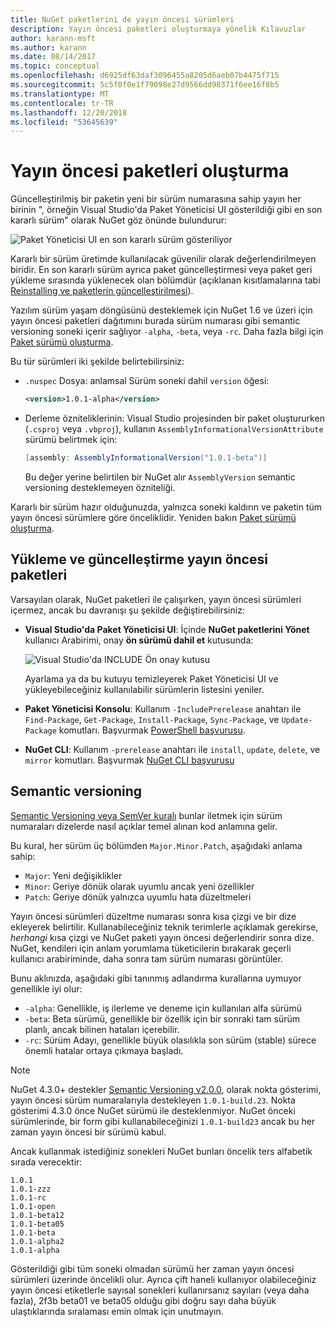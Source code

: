 ```yaml
---
title: NuGet paketlerini de yayın öncesi sürümleri
description: Yayın öncesi paketleri oluşturmaya yönelik Kılavuzlar
author: karann-msft
ms.author: karann
ms.date: 08/14/2017
ms.topic: conceptual
ms.openlocfilehash: d6925df63daf3096455a8205d6aeb07b4475f715
ms.sourcegitcommit: 5c5f0f0e1f79098e27d9566dd98371f6ee16f8b5
ms.translationtype: MT
ms.contentlocale: tr-TR
ms.lasthandoff: 12/20/2018
ms.locfileid: "53645639"
---
```

# <a name="building-pre-release-packages"></a>Yayın öncesi paketleri oluşturma

Güncelleştirilmiş bir paketin yeni bir sürüm numarasına sahip yayın her birinin ", örneğin Visual Studio'da Paket Yöneticisi UI gösterildiği gibi en son kararlı sürüm" olarak NuGet göz önünde bulundurur:

![Paket Yöneticisi UI en son kararlı sürüm gösteriliyor](media/Prerelease_01-LatestStable.png)

Kararlı bir sürüm üretimde kullanılacak güvenilir olarak değerlendirilmeyen biridir. En son kararlı sürüm ayrıca paket güncelleştirmesi veya paket geri yükleme sırasında yüklenecek olan bölümdür (açıklanan kısıtlamalarına tabi [Reinstalling ve paketlerin güncelleştirilmesi](../consume-packages/reinstalling-and-updating-packages.md)).

Yazılım sürüm yaşam döngüsünü desteklemek için NuGet 1.6 ve üzeri için yayın öncesi paketleri dağıtımını burada sürüm numarası gibi semantic versioning soneki içerir sağlıyor `-alpha`, `-beta`, veya `-rc`. Daha fazla bilgi için [Paket sürümü oluşturma](../reference/package-versioning.md#pre-release-versions).

Bu tür sürümleri iki şekilde belirtebilirsiniz:

- `.nuspec` Dosya: anlamsal Sürüm soneki dahil `version` öğesi:

    ```xml
    <version>1.0.1-alpha</version>
    ```

- Derleme özniteliklerinin: Visual Studio projesinden bir paket oluştururken (`.csproj` veya `.vbproj`), kullanın `AssemblyInformationalVersionAttribute` sürümü belirtmek için:

    ```cs
    [assembly: AssemblyInformationalVersion("1.0.1-beta")]
    ```

    Bu değer yerine belirtilen bir NuGet alır `AssemblyVersion` semantic versioning desteklemeyen özniteliği.

Kararlı bir sürüm hazır olduğunuzda, yalnızca soneki kaldırın ve paketin tüm yayın öncesi sürümlere göre önceliklidir. Yeniden bakın [Paket sürümü oluşturma](../reference/package-versioning.md#pre-release-versions).

## <a name="installing-and-updating-pre-release-packages"></a>Yükleme ve güncelleştirme yayın öncesi paketleri

Varsayılan olarak, NuGet paketleri ile çalışırken, yayın öncesi sürümleri içermez, ancak bu davranışı şu şekilde değiştirebilirsiniz:

- **Visual Studio'da Paket Yöneticisi UI**: İçinde **NuGet paketlerini Yönet** kullanıcı Arabirimi, onay **ön sürümü dahil et** kutusunda:

    ![Visual Studio'da INCLUDE Ön onay kutusu](media/Prerelease_02-CheckPrerelease.png)

    Ayarlama ya da bu kutuyu temizleyerek Paket Yöneticisi UI ve yükleyebileceğiniz kullanılabilir sürümlerin listesini yeniler.

- **Paket Yöneticisi Konsolu**: Kullanım `-IncludePrerelease` anahtarı ile `Find-Package`, `Get-Package`, `Install-Package`, `Sync-Package`, ve `Update-Package` komutları. Başvurmak [PowerShell başvurusu](../tools/powershell-reference.md).

- **NuGet CLI**: Kullanım `-prerelease` anahtarı ile `install`, `update`, `delete`, ve `mirror` komutları. Başvurmak [NuGet CLI başvurusu](../tools/nuget-exe-cli-reference.md)

## <a name="semantic-versioning"></a>Semantic versioning

[Semantic Versioning veya SemVer kuralı](http://semver.org/spec/v1.0.0.html) bunlar iletmek için sürüm numaraları dizelerde nasıl açıklar temel alınan kod anlamına gelir.

Bu kural, her sürüm üç bölümden `Major.Minor.Patch`, aşağıdaki anlama sahip:

- `Major`: Yeni değişiklikler
- `Minor`: Geriye dönük olarak uyumlu ancak yeni özellikler
- `Patch`: Geriye dönük yalnızca uyumlu hata düzeltmeleri

Yayın öncesi sürümleri düzeltme numarası sonra kısa çizgi ve bir dize ekleyerek belirtilir. Kullanabileceğiniz teknik terimlerle açıklamak gerekirse, *herhangi* kısa çizgi ve NuGet paketi yayın öncesi değerlendirir sonra dize. NuGet, kendileri için anlam yorumlama tüketicilerin bırakarak geçerli kullanıcı arabiriminde, daha sonra tam sürüm numarası görüntüler.

Bunu aklınızda, aşağıdaki gibi tanınmış adlandırma kurallarına uymuyor genellikle iyi olur:

- `-alpha`: Genellikle, iş ilerleme ve deneme için kullanılan alfa sürümü
- `-beta`: Beta sürümü, genellikle bir özellik için bir sonraki tam sürüm planlı, ancak bilinen hataları içerebilir.
- `-rc`: Sürüm Adayı, genellikle büyük olasılıkla son sürüm (stable) sürece önemli hatalar ortaya çıkmaya başladı.

> [!Note]
> NuGet 4.3.0+ destekler [Semantic Versioning v2.0.0](http://semver.org/spec/v2.0.0.html), olarak nokta gösterimi, yayın öncesi sürüm numaralarıyla destekleyen `1.0.1-build.23`. Nokta gösterimi 4.3.0 önce NuGet sürümü ile desteklenmiyor. NuGet önceki sürümlerinde, bir form gibi kullanabileceğinizi `1.0.1-build23` ancak bu her zaman yayın öncesi bir sürümü kabul.

Ancak kullanmak istediğiniz sonekleri NuGet bunları öncelik ters alfabetik sırada verecektir:

    1.0.1
    1.0.1-zzz
    1.0.1-rc
    1.0.1-open
    1.0.1-beta12
    1.0.1-beta05
    1.0.1-beta
    1.0.1-alpha2
    1.0.1-alpha

Gösterildiği gibi tüm soneki olmadan sürümü her zaman yayın öncesi sürümleri üzerinde öncelikli olur. Ayrıca çift haneli kullanıyor olabileceğiniz yayın öncesi etiketlerle sayısal sonekleri kullanırsanız sayıları (veya daha fazla), 2f3b beta01 ve beta05 olduğu gibi doğru sayı daha büyük ulaştıklarında sıralaması emin olmak için unutmayın.
